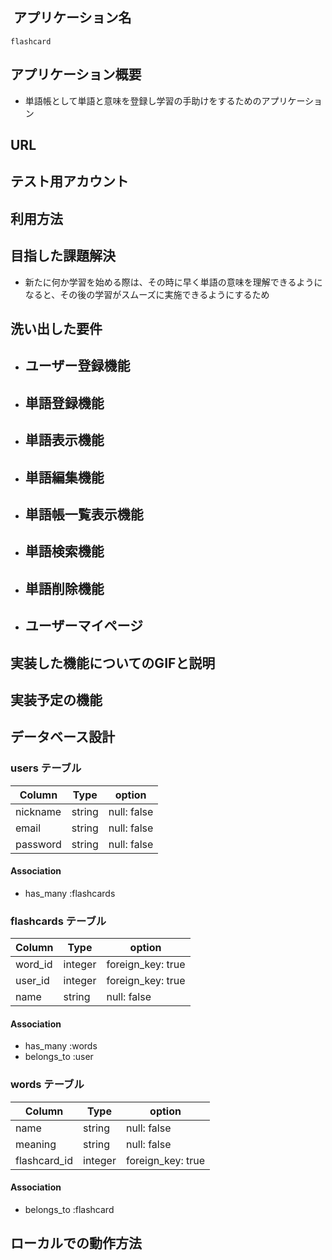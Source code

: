 ##  アプリケーション名
    flashcard

##  アプリケーション概要
  - 単語帳として単語と意味を登録し学習の手助けをするためのアプリケーション

##  URL


##  テスト用アカウント

##  利用方法

##  目指した課題解決
  - 新たに何か学習を始める際は、その時に早く単語の意味を理解できるようになると、その後の学習がスムーズに実施できるようにするため
##  洗い出した要件
  - ユーザー登録機能
    - 
  - 単語登録機能
     - 
  - 単語表示機能
    - 
  - 単語編集機能
    - 
  - 単語帳一覧表示機能
    - 
  - 単語検索機能
    - 
  - 単語削除機能
     - 
  - ユーザーマイページ
     - 
##  実装した機能についてのGIFと説明

##  実装予定の機能

##  データベース設計

### users テーブル
| Column      | Type       | option       |
| ----------- | ---------- | -------------|
| nickname    | string     | null: false  |
| email       | string     | null: false  |
| password    | string     | null: false  |

#### Association

- has_many :flashcards


### flashcards テーブル
| Column      | Type       | option             |
| ----------- | ---------- | -------------------|
| word_id     | integer    | foreign_key: true  |
| user_id     | integer    | foreign_key: true  |
| name        | string     | null: false        |

#### Association

- has_many :words
- belongs_to :user


### words テーブル
| Column        | Type       | option             |
| ------------- | ---------- | -------------------|
| name          | string     | null: false        |
| meaning       | string     | null: false        |
| flashcard_id  | integer    | foreign_key: true  |

#### Association

- belongs_to :flashcard


##  ローカルでの動作方法
